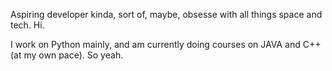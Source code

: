 Aspiring developer kinda, sort of, maybe, obsesse with all things space and tech.
Hi.

I work on Python mainly, and am currently doing courses on JAVA and C++ (at my own pace). So yeah.
